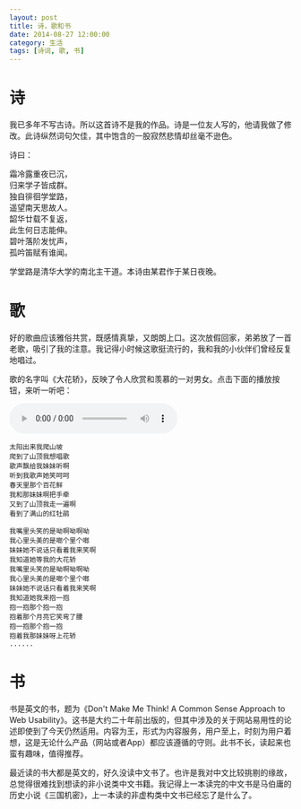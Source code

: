 ```yaml
---
layout: post
title: 诗，歌和书
date: 2014-08-27 12:00:00
category: 生活
tags: [诗词, 歌, 书]
---
```


# 诗

我已多年不写古诗。所以这首诗不是我的作品。诗是一位友人写的，他请我做了修改。此诗纵然词句欠佳，其中饱含的一股寂然悲情却丝毫不逊色。

<!--more-->

诗曰：

霜冷露重夜已沉，  
归来学子皆成群。  
独自徘徊学堂路，  
遥望南天思故人。  
韶华廿载不复返，  
此生何日志能伸。  
碧叶落阶发忧声，  
孤吟笛赋有谁闻。  

学堂路是清华大学的南北主干道。本诗由某君作于某日夜晚。

# 歌

好的歌曲应该雅俗共赏，既感情真挚，又朗朗上口。这次放假回家，弟弟放了一首老歌，吸引了我的注意。我记得小时候这歌挺流行的，我和我的小伙伴们曾经反复地唱过。

歌的名字叫《大花轿》，反映了令人欣赏和羡慕的一对男女。点击下面的播放按钮，来听一听吧：

<audio src="http://shengbin-static.stor.sinaapp.com/da-hua-jiao.mp3" type="audio/mpeg" 
        preload="auto" controls="controls" loop="loop">
我去，你的浏览器竟然不支持HTML5？！赶紧去下个[真正的浏览器](https://www.google.com/intl/en/chrome/browser/)吧。
</audio>

    太阳出来我爬山坡
    爬到了山顶我想唱歌
    歌声飘给我妹妹听啊
    听到我歌声她笑呵呵
    春天里那个百花鲜
    我和那妹妹啊把手牵
    又到了山顶我走一遍啊
    看到了满山的红牡鹃

    我嘴里头笑的是呦啊呦啊呦
    我心里头美的是啷个里个啷
    妹妹她不说话只看着我来笑啊
    我知道她等我的大花轿
    我嘴里头笑的是呦啊呦啊呦
    我心里头美的是啷个里个啷
    妹妹她不说话只看着我来笑啊
    我知道她我来抱一抱
    抱一抱那个抱一抱
    抱着那个月亮它笑弯了腰
    抱一抱那个抱一抱
    抱着我那妹妹呀上花轿
    ......
    
# 书

书是英文的书，题为《Don't Make Me Think! A Common Sense Approach to Web Usability》。这书是大约二十年前出版的，但其中涉及的关于网站易用性的论述即使到了今天仍然适用。内容为王，形式为内容服务，用户至上，时刻为用户着想，这是无论什么产品（网站或者App）都应该遵循的守则。此书不长，读起来也蛮有趣味，值得推荐。

最近读的书大都是英文的，好久没读中文书了。也许是我对中文比较挑剔的缘故，总觉得很难找到想读的非小说类中文书籍。我记得上一本读完的中文书是马伯庸的历史小说《三国机密》，上一本读的非虚构类中文书已经忘了是什么了。
